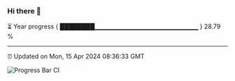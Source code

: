 ### Hi there 👋

⏳ Year progress { ████████▁▁▁▁▁▁▁▁▁▁▁▁▁▁▁▁▁▁▁▁▁▁ } 28.79 %

---

⏰ Updated on Mon, 15 Apr 2024 08:36:33 GMT

![Progress Bar CI](https://github.com/IshwaranRudhara/GIT-ACTION/workflows/Progress%20Bar%20CI/badge.svg)
